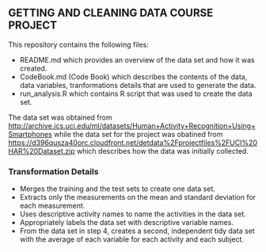 ## GETTING AND CLEANING DATA COURSE PROJECT

This repository contains the following files:

* README.md which provides an overview of the data set and how it was created.
* CodeBook.md (Code Book) which describes the contents of the data, data variables, tranformations details that are used to generate the data.
* run_analysis.R which contains R script that was used to create the data set.

The data set was obtained from http://archive.ics.uci.edu/ml/datasets/Human+Activity+Recognition+Using+Smartphones while the data set for the project was obatined from https://d396qusza40orc.cloudfront.net/detdata%2Fprojectfiles%2FUCI%20HAR%20Dataset.zip which describes how the data was initially collected.

### Transformation Details

* Merges the training and the test sets to create one data set.
* Extracts only the measurements on the mean and standard deviation for each measurement.
* Uses descriptive activity names to name the activities in the data set.
* Appropriately labels the data set with descriptive variable names.
* From the data set in step 4, creates a second, independent tidy data set with the average of each variable for each activity and each subject.
